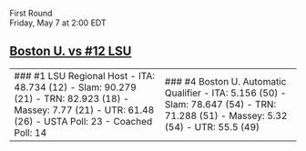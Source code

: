 First Round  
Friday, May 7 at 2:00 EDT
## [Boston U. vs #12 LSU](https://www.ncaa.com/game/5833658) 

<table><tr><td>  
### #1 LSU  
Regional Host  
- ITA: 48.734 (12)  
- Slam: 90.279 (21)  
- TRN: 82.923 (18)  
- Massey: 7.77 (21)  
- UTR: 61.48 (26)  
- USTA Poll: 23  
- Coached Poll: 14  
</td><td>  
### #4 Boston U.  
Automatic Qualifier  
- ITA: 5.156 (50)  
- Slam: 78.647 (54)  
- TRN: 71.288 (51)  
- Massey: 5.32 (54)  
- UTR: 55.5 (49)  
</td></tr></table>  